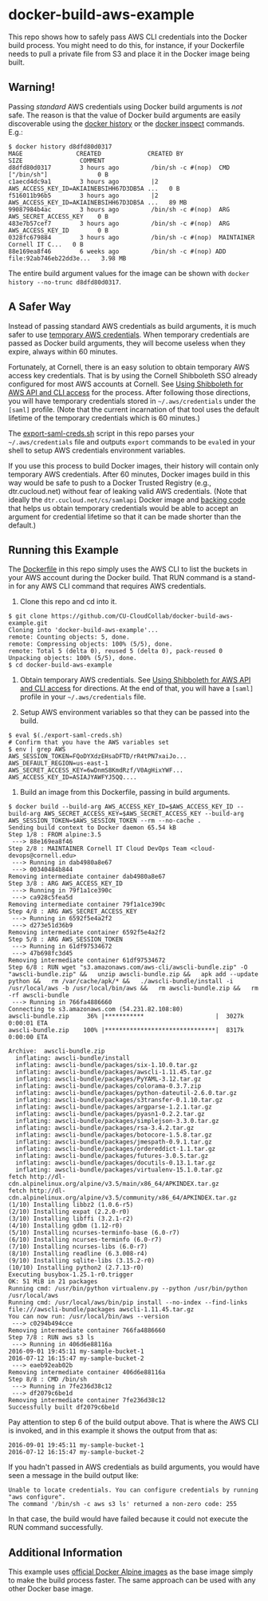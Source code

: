 # docker-build-aws-example

This repo shows how to safely pass AWS CLI credentials into the Docker build process. You might need to do this, for instance, if your Dockerfile needs to pull a private file from S3 and place it in the Docker image being built.

## Warning!

Passing *standard* AWS credentials using Docker build arguments is *not* safe. The reason is that the value of Docker build arguments are easily discoverable using the [docker history](https://docs.docker.com/engine/reference/commandline/history/)  or the [docker inspect](https://docs.docker.com/engine/reference/commandline/inspect/) commands. E.g.:

```
$ docker history d8dfd80d0317
MAGE               CREATED             CREATED BY                                      SIZE                COMMENT
d8dfd80d0317        3 hours ago         /bin/sh -c #(nop)  CMD ["/bin/sh"]              0 B                 
c1aecd4dc9a1        3 hours ago         |2 AWS_ACCESS_KEY_ID=AKIAINEBSIHH67D3DB5A ...   0 B                 
f516011b96b5        3 hours ago         |2 AWS_ACCESS_KEY_ID=AKIAINEBSIHH67D3DB5A ...   89 MB               
99087984b4ac        3 hours ago         /bin/sh -c #(nop)  ARG AWS_SECRET_ACCESS_KEY    0 B                 
483e7b57cef7        3 hours ago         /bin/sh -c #(nop)  ARG AWS_ACCESS_KEY_ID        0 B                 
0328fc679884        3 hours ago         /bin/sh -c #(nop)  MAINTAINER Cornell IT C...   0 B                 
88e169ea8f46        6 weeks ago         /bin/sh -c #(nop) ADD file:92ab746eb22dd3e...   3.98 MB
```

The entire build argument values for the image can be shown with `docker history --no-trunc d8dfd80d0317`.

## A Safer Way

Instead of passing standard AWS credentials as build arguments, it is much safer to use [temporary AWS credentials](http://docs.aws.amazon.com/IAM/latest/UserGuide/id_credentials_temp.html). When temporary credentials are passed as Docker build arguments, they will become useless when they expire, always within 60 minutes.

Fortunately, at Cornell, there is an easy solution to obtain temporary AWS access key credentials. That is by using the Cornell Shibboleth SSO already configured for most AWS accounts at Cornell. See [Using Shibboleth for AWS API and CLI access](https://blogs.cornell.edu/cloudification/2016/07/05/using-shibboleth-for-aws-api-and-cli-access/) for the process. After following those directions, you will have temporary credentials stored in `~/.aws/credentials` under the `[saml]` profile. (Note that the current incarnation of that tool uses the default lifetime of the temporary credentials which is 60 minutes.)

The [export-saml-creds.sh](export-saml-creds.sh) script in this repo parses your `~/.aws/credentials` file and outputs `export` commands to be `eval`ed in your shell to setup AWS credentials environment variables.

If you use this process to build Docker images, their history will contain only temporary AWS credentials. After 60 minutes, Docker images build in this way would be safe to push to a Docker Trusted Registry (e.g., dtr.cucloud.net) without fear of leaking valid AWS credentials. (Note that ideally the `dtr.cucloud.net/cs/samlapi` Docker image and [backing code](https://github.com/CU-CloudCollab/samlapi) that helps us obtain temporary credentials would be able to accept an argument for credential lifetime so that it can be made shorter than the default.)

## Running this Example

The [Dockerfile](Dockerfile) in this repo simply uses the AWS CLI to list the buckets in your AWS account during the Docker build. That RUN command is a stand-in for any AWS CLI command that requires AWS credentials.

1. Clone this repo and cd into it.

  ```
  $ git clone https://github.com/CU-CloudCollab/docker-build-aws-example.git
  Cloning into 'docker-build-aws-example'...
  remote: Counting objects: 5, done.
  remote: Compressing objects: 100% (5/5), done.
  remote: Total 5 (delta 0), reused 5 (delta 0), pack-reused 0
  Unpacking objects: 100% (5/5), done.
  $ cd docker-build-aws-example
  ```

1. Obtain temporary AWS credentials. See [Using Shibboleth for AWS API and CLI access](https://blogs.cornell.edu/cloudification/2016/07/05/using-shibboleth-for-aws-api-and-cli-access/) for directions. At the end of that, you will have a `[saml]` profile in your `~/.aws/credentials` file.

1. Setup AWS environment variables so that they can be passed into the build.

  ```
  $ eval $(./export-saml-creds.sh)
  # Confirm that you have the AWS variables set
  $ env | grep AWS
  AWS_SESSION_TOKEN=FQoDYXdzEHsaDFTD/rR4tPN7xaiJo...
  AWS_DEFAULT_REGION=us-east-1
  AWS_SECRET_ACCESS_KEY=6wDnmS8KmdRzf/V0AgHixYWF...
  AWS_ACCESS_KEY_ID=ASIAJYAWFYJ5QQ....
  ```

1. Build an image from this Dockerfile, passing in build arguments.

  ```
  $ docker build --build-arg AWS_ACCESS_KEY_ID=$AWS_ACCESS_KEY_ID --build-arg AWS_SECRET_ACCESS_KEY=$AWS_SECRET_ACCESS_KEY --build-arg AWS_SESSION_TOKEN=$AWS_SESSION_TOKEN --rm --no-cache .
  Sending build context to Docker daemon 65.54 kB
  Step 1/8 : FROM alpine:3.5
   ---> 88e169ea8f46
  Step 2/8 : MAINTAINER Cornell IT Cloud DevOps Team <cloud-devops@cornell.edu>
   ---> Running in dab4980a8e67
   ---> 00340484b844
  Removing intermediate container dab4980a8e67
  Step 3/8 : ARG AWS_ACCESS_KEY_ID
   ---> Running in 79f1a1ce390c
   ---> ca928c5fea5d
  Removing intermediate container 79f1a1ce390c
  Step 4/8 : ARG AWS_SECRET_ACCESS_KEY
   ---> Running in 6592f5e4a2f2
   ---> d273e51d36b9
  Removing intermediate container 6592f5e4a2f2
  Step 5/8 : ARG AWS_SESSION_TOKEN
   ---> Running in 61df97534672
   ---> 47b698fc3d45
  Removing intermediate container 61df97534672
  Step 6/8 : RUN wget "s3.amazonaws.com/aws-cli/awscli-bundle.zip" -O "awscli-bundle.zip" &&   unzip awscli-bundle.zip &&   apk add --update python &&   rm /var/cache/apk/* &&   ./awscli-bundle/install -i /usr/local/aws -b /usr/local/bin/aws &&   rm awscli-bundle.zip &&   rm -rf awscli-bundle
   ---> Running in 766fa4886660
  Connecting to s3.amazonaws.com (54.231.82.108:80)
  awscli-bundle.zip     36% |***********                    |  3027k  0:00:01 ETA
  awscli-bundle.zip    100% |*******************************|  8317k  0:00:00 ETA

  Archive:  awscli-bundle.zip
    inflating: awscli-bundle/install
    inflating: awscli-bundle/packages/six-1.10.0.tar.gz
    inflating: awscli-bundle/packages/awscli-1.11.45.tar.gz
    inflating: awscli-bundle/packages/PyYAML-3.12.tar.gz
    inflating: awscli-bundle/packages/colorama-0.3.7.zip
    inflating: awscli-bundle/packages/python-dateutil-2.6.0.tar.gz
    inflating: awscli-bundle/packages/s3transfer-0.1.10.tar.gz
    inflating: awscli-bundle/packages/argparse-1.2.1.tar.gz
    inflating: awscli-bundle/packages/pyasn1-0.2.2.tar.gz
    inflating: awscli-bundle/packages/simplejson-3.3.0.tar.gz
    inflating: awscli-bundle/packages/rsa-3.4.2.tar.gz
    inflating: awscli-bundle/packages/botocore-1.5.8.tar.gz
    inflating: awscli-bundle/packages/jmespath-0.9.1.tar.gz
    inflating: awscli-bundle/packages/ordereddict-1.1.tar.gz
    inflating: awscli-bundle/packages/futures-3.0.5.tar.gz
    inflating: awscli-bundle/packages/docutils-0.13.1.tar.gz
    inflating: awscli-bundle/packages/virtualenv-15.1.0.tar.gz
  fetch http://dl-cdn.alpinelinux.org/alpine/v3.5/main/x86_64/APKINDEX.tar.gz
  fetch http://dl-cdn.alpinelinux.org/alpine/v3.5/community/x86_64/APKINDEX.tar.gz
  (1/10) Installing libbz2 (1.0.6-r5)
  (2/10) Installing expat (2.2.0-r0)
  (3/10) Installing libffi (3.2.1-r2)
  (4/10) Installing gdbm (1.12-r0)
  (5/10) Installing ncurses-terminfo-base (6.0-r7)
  (6/10) Installing ncurses-terminfo (6.0-r7)
  (7/10) Installing ncurses-libs (6.0-r7)
  (8/10) Installing readline (6.3.008-r4)
  (9/10) Installing sqlite-libs (3.15.2-r0)
  (10/10) Installing python2 (2.7.13-r0)
  Executing busybox-1.25.1-r0.trigger
  OK: 51 MiB in 21 packages
  Running cmd: /usr/bin/python virtualenv.py --python /usr/bin/python /usr/local/aws
  Running cmd: /usr/local/aws/bin/pip install --no-index --find-links file:///awscli-bundle/packages awscli-1.11.45.tar.gz
  You can now run: /usr/local/bin/aws --version
   ---> c0294b494cce
  Removing intermediate container 766fa4886660
  Step 7/8 : RUN aws s3 ls
   ---> Running in 406d6e88116a
  2016-09-01 19:45:11 my-sample-bucket-1
  2016-07-12 16:15:47 my-sample-bucket-2
   ---> eaeb92eab02b
  Removing intermediate container 406d6e88116a
  Step 8/8 : CMD /bin/sh
   ---> Running in 7fe236d38c12
   ---> df2079c6be1d
  Removing intermediate container 7fe236d38c12
  Successfully built df2079c6be1d
  ```

  Pay attention to step 6 of the build output above. That is where the AWS CLI is invoked, and in this example it shows the output from that as:

  ```
  2016-09-01 19:45:11 my-sample-bucket-1
  2016-07-12 16:15:47 my-sample-bucket-2
  ```

  If you hadn't passed in AWS credentials as build arguments, you would have seen a message in the build output like:

  ```
  Unable to locate credentials. You can configure credentials by running "aws configure".
  The command '/bin/sh -c aws s3 ls' returned a non-zero code: 255
  ```

  In that case, the build would have failed because it could not execute the RUN command successfully.


## Additional Information

This example uses [official Docker Alpine images](https://hub.docker.com/_/alpine/) as the base image simply to make the build process faster. The same approach can be used with any other Docker base image.
